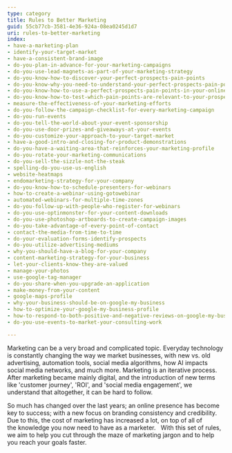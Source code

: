 ```yaml
---
type: category
title: Rules to Better Marketing
guid: 55cb77cb-3581-4e36-924a-08ea0245d1d7
uri: rules-to-better-marketing
index:
- have-a-marketing-plan
- identify-your-target-market
- have-a-consistent-brand-image
- do-you-plan-in-advance-for-your-marketing-campaigns
- do-you-use-lead-magnets-as-part-of-your-marketing-strategy
- do-you-know-how-to-discover-your-perfect-prospects-pain-points
- do-you-know-why-you-need-to-understand-your-perfect-prospects-pain-points
- do-you-know-how-to-use-a-perfect-prospects-pain-points-in-your-online-marketing
- do-you-know-how-to-test-which-pain-points-are-relevant-to-your-prospect
- measure-the-effectiveness-of-your-marketing-efforts
- do-you-follow-the-campaign-checklist-for-every-marketing-campaign
- do-you-run-events
- do-you-tell-the-world-about-your-event-sponsorship
- do-you-use-door-prizes-and-giveaways-at-your-events
- do-you-customize-your-approach-to-your-target-market
- have-a-good-intro-and-closing-for-product-demonstrations
- do-you-have-a-waiting-area-that-reinforces-your-marketing-profile
- do-you-rotate-your-marketing-communications
- do-you-sell-the-sizzle-not-the-steak
- spelling-do-you-use-us-english
- website-heatmaps
- endomarketing-strategy-for-your-company
- do-you-know-how-to-schedule-presenters-for-webinars
- how-to-create-a-webinar-using-gotowebinar
- automated-webinars-for-multiple-time-zones
- do-you-follow-up-with-people-who-register-for-webinars
- do-you-use-optinmonster-for-your-content-downloads
- do-you-use-photoshop-artboards-to-create-campaign-images
- do-you-take-advantage-of-every-point-of-contact
- contact-the-media-from-time-to-time
- do-your-evaluation-forms-identify-prospects
- do-you-utilize-advertising-mediums
- why-you-should-have-a-blog-for-your-company
- content-marketing-strategy-for-your-business
- let-your-clients-know-they-are-valued
- manage-your-photos
- use-google-tag-manager
- do-you-share-when-you-upgrade-an-application
- make-money-from-your-content
- google-maps-profile
- why-your-business-should-be-on-google-my-business
- how-to-optimize-your-google-my-business-profile
- how-to-respond-to-both-positive-and-negative-reviews-on-google-my-business
- do-you-use-events-to-market-your-consulting-work

---
```


Marketing can be a very broad and complicated topic. Everyday technology is constantly changing the way we market businesses, with new vs. old advertising, automation tools, social media algorithms, how AI impacts social media networks, and much more. Marketing is an iterative process. After marketing became mainly digital, and the introduction of new terms like 'customer journey', 'ROI', and 'social media engagement', we understand that altogether, it can be hard to follow.

So much has changed over the last years; an online presence has become key to success; with a new focus on branding consistency and credibility. Due to this, the cost of marketing has increased a lot, on top of all of the knowledge you now need to have as a marketer.
 
With this set of rules, we aim to help you cut through the maze of marketing jargon and to help you reach your goals faster.

